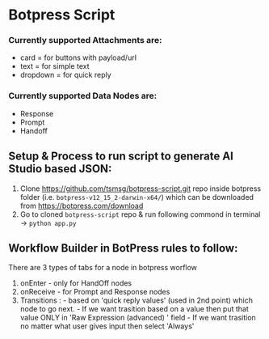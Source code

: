 # Botpress Script

### Currently supported Attachments are:
  - card = for buttons with payload/url
  - text = for simple text
  - dropdown = for quick reply

### Currently supported Data Nodes are:
  - Response
  - Prompt
  - Handoff


Setup & Process to run script to generate AI Studio based JSON:
-------------------------------------------------------
1. Clone https://github.com/tsmsg/botpress-script.git repo inside botpress folder (i.e. `botpress-v12_15_2-darwin-x64/`) which can be downloaded from https://botpress.com/download
2. Go to cloned `botpress-script` repo & run following commond in terminal -> `python app.py`


Workflow Builder in BotPress rules to follow:
---------------------------------------------
There are 3 types of tabs for a node in botpress worflow
  1. onEnter - only for HandOff nodes
  2. onReceive - for Prompt and Response nodes
  3. Transitions :
    - based on 'quick reply values' (used in 2nd point) which node to go next.
    - If we want trasition based on a value then put that value ONLY in 'Raw Expression (advanced) ' field
    - If we want trasition no matter what user gives input then select 'Always'